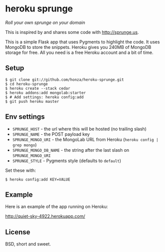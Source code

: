 heroku sprunge
==============

*Roll your own sprunge on your domain*

This is inspired by and shares some code with http://sprunge.us.

This is a simple Flask app that uses Pygments to highlight the code.  It uses
MongoDB to store the snippets.  Heroku gives you 240MB of MongoDB storage for
free.  All you need is a free Heroku account and a bit of time.


Setup
-----

    $ git clone git://github.com/honza/heroku-sprunge.git
    $ cd heroku-sprunge
    $ heroku create --stack cedar
    $ heroku addons:add mongolab:starter
    $ # Add settings: heroku config:add 
    $ git push heroku master

Env settings
------------

* `SPRUNGE_HOST` - the url where this will be hosted (no trailing slash)
* `SPRUNGE_NAME` - the POST payload key
* `SPRUNGE_MONGO_URI` - the MongoLab URL from Heroku (`heroku config | grep
  mongo`)
* `SPRUNGE_MONGO_DB_NAME` - the string after the last slash on
  `SPRUNGE_MONGO_URI`
* `SPRUNGE_STYLE` - Pygments style (defaults to `default`)


Set these with:

    $ heroku config:add KEY=VALUE

Example
-------

Here is an example of the app running on Heroku:

http://quiet-sky-4922.herokuapp.com/

License
-------

BSD, short and sweet.
